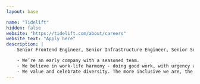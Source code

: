 ```yaml
---
layout: base

name: "Tidelift"
hidden: false
website: "https://tidelift.com/about/careers"
website_text: "Apply here"
description: |
    Senior Frontend Engineer, Senior Infrastructure Engineer, Senior Software Engineer

    - We’re an early company with a seasoned team.
    - We believe in work-life harmony - doing good work, with urgency and pragmatism, and at a sustainable pace.
    - We value and celebrate diversity. The more inclusive we are, the better our work will be, so we're committed to building a team with a variety of backgrounds and perspectives. We want to build a supportive and rewarding place to work for everyone.
---
```

